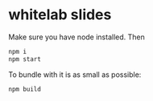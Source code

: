 # whitelab slides

Make sure you have node installed. Then

```sh
npm i
npm start
```

To bundle with it is as small as possible:

```sh
npm build
```
